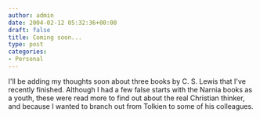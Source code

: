 ```yaml
---
author: admin
date: 2004-02-12 05:32:36+00:00
draft: false
title: Coming soon...
type: post
categories:
- Personal
---
```


I'll be adding my thoughts soon about three books by C. S. Lewis that I've recently finished. Although I had a few false starts with the Narnia books as a youth, these were read more to find out about the real Christian thinker, and because I wanted to branch out from Tolkien to some of his colleagues.
